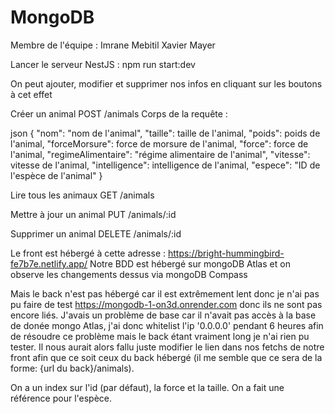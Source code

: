 # MongoDB
Membre de l'équipe :
Imrane Mebitil
Xavier Mayer

Lancer le serveur NestJS : npm run start:dev

On peut ajouter, modifier et supprimer nos infos en cliquant sur les boutons à cet effet

Créer un animal
POST /animals
Corps de la requête :

json
{
  "nom": "nom de l'animal",
  "taille": taille de l'animal,
  "poids": poids de l'animal,
  "forceMorsure": force de morsure de l'animal,
  "force": force de l'animal,
  "regimeAlimentaire": "régime alimentaire de l'animal",
  "vitesse": vitesse de l'animal,
  "intelligence": intelligence de l'animal,
  "espece": "ID de l'espèce de l'animal"
}

Lire tous les animaux
GET /animals

Mettre à jour un animal
PUT /animals/:id

Supprimer un animal
DELETE /animals/:id

Le front est hébergé à cette adresse : https://bright-hummingbird-fe7b7e.netlify.app/
Notre BDD est hébergé sur mongoDB Atlas et on observe les changements dessus via mongoDB Compass

Mais le back n'est pas hébergé car il est extrêmement lent donc je n'ai pas pu faire de test https://mongodb-1-on3d.onrender.com donc ils ne sont pas encore liés.
J'avais un problème de base car il n'avait pas accès à la base de donée mongo Atlas, j'ai donc whitelist l'ip '0.0.0.0' pendant 6 heures afin de résoudre ce problème mais le back étant vraiment long je n'ai rien pu tester. Il nous aurait alors fallu juste modifier le lien dans nos fetchs de notre front afin que ce soit ceux du back hébergé (il me semble que ce sera de la forme: {url du back}/animals).

On a un index sur l'id (par défaut), la force et la taille.
On a fait une référence pour l'espèce.
